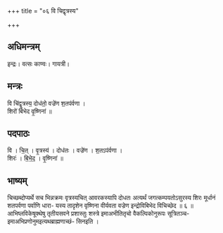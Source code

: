 +++
title = "०६ वि चिद्वृत्रस्य"

+++
## अधिमन्त्रम्
इन्द्रः। वत्सः काण्वः। गायत्री।

## मन्त्रः
वि चि॑द्वृ॒त्रस्य॒ दोध॑तो॒ वज्रे॑ण श॒तप॑र्वणा ।  
शिरो॑ बिभेद वृ॒ष्णिना॑ ॥

## पदपाठः
वि । चि॒त् । वृ॒त्रस्य॑ । दोध॑तः । वज्रे॑ण । श॒तऽप॑र्वणा ।  
शिरः॑ । बि॒भे॒द॒ । वृ॒ष्णिना॑ ॥

## भाष्यम्
चिच्छब्दोप्यर्थे सच भिन्नक्रमः वृत्रस्यचित् आवरकस्यापि दोधतः अत्यर्थं जगत्कम्पयतोऽसुरस्य शिरः मूर्धानं शतपर्वणा पर्वाणि धारा- यस्य तादृशेन वृष्णिना वीर्यवता वज्रेण इन्द्रोविबिभेद विचिच्छेद ॥ ६ ॥ आभिष्लविकेषूक्थेषु तृतीयसवने प्रशास्तुः शस्त्रे इमाअभीतितृचो वैकल्पिकोनुरूपः सूत्रितञ्च-इमाअभिप्रणोनुमइत्यथब्राह्मणाच्छं- सिनइति ।